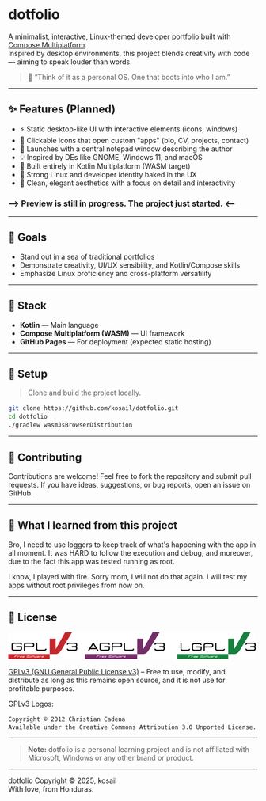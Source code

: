 # dotfolio

A minimalist, interactive, Linux-themed developer portfolio built with [Compose Multiplatform](https://github.com/JetBrains/compose-multiplatform).  
Inspired by desktop environments, this project blends creativity with code — aiming to speak louder than words.

> 📎 “Think of it as a personal OS. One that boots into who I am.”

---

## ✨ Features (Planned)

- ⚡️ Static desktop-like UI with interactive elements (icons, windows)
- 📁 Clickable icons that open custom "apps" (bio, CV, projects, contact)
- 📝 Launches with a central notepad window describing the author
- 💡 Inspired by DEs like GNOME, Windows 11, and macOS
- 🧠 Built entirely in Kotlin Multiplatform (WASM target)
- 🐧 Strong Linux and developer identity baked in the UX
- 🎨 Clean, elegant aesthetics with a focus on detail and interactivity


### \--> Preview is still in progress. The project just started. \<--

---

## 🎯 Goals

- Stand out in a sea of traditional portfolios
- Demonstrate creativity, UI/UX sensibility, and Kotlin/Compose skills
- Emphasize Linux proficiency and cross-platform versatility

---

## 🔧 Stack

- **Kotlin** — Main language
- **Compose Multiplatform (WASM)** — UI framework
- **GitHub Pages** — For deployment (expected static hosting)

---

## 🚀 Setup

> Clone and build the project locally.

```bash
git clone https://github.com/kosail/dotfolio.git
cd dotfolio
./gradlew wasmJsBrowserDistribution
```

---

## 💐 Contributing
Contributions are welcome! Feel free to fork the repository and submit pull requests. If you have ideas, suggestions, or bug reports, open an issue on GitHub.

---

## 🎒 What I learned from this project

Bro, I need to use loggers to keep track of what's happening with the app in all moment. It was HARD to follow the execution and debug, and moreover, due to the fact this app was tested running as root.

I know, I played with fire. Sorry mom, I will not do that again. I will test my apps without root privileges from now on.

---

## 📜 License
![GPLv3 License logo. Copyright © 2012 Christian Cadena](repo_images/license-logos-by-christian-candena-GNU_GPLv3_License.png)

[GPLv3 (GNU General Public License v3)](LICENSE.txt) – Free to use, modify, and distribute as long as this remains open source, and it is not use for profitable purposes.

GPLv3 Logos:

    Copyright © 2012 Christian Cadena
    Available under the Creative Commons Attribution 3.0 Unported License.


---
> **Note:** dotfolio is a personal learning project and is not affiliated with Microsoft, Windows or any other brand or product.
---
dotfolio Copyright © 2025, kosail
<br>
With love, from Honduras.